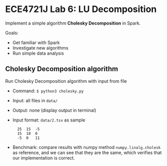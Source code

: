 # ECE4721J Lab 6: LU Decomposition

Implement a simple algorithm **Cholesky Decomposition** in Spark.

Goals:
- Get familiar with Spark
- Investigate new algorithms
- Run simple data analysis

## Cholesky Decomposition algorithm

Run Cholesky Decomposition algorithm with input from file

- Command: `$ python3 cholesky.py`
- Input: all files in `data/`
- Output: none (display output in terminal)

- Input format: `data/2.tsv` as sample

  ```log
    25	15	-5
    15	18	0
    -5	0	11
  ```

- Benchmark: compare results with numpy method `numpy.linalg.cholesk` as reference, and we can see that they are the same, which verifies that our implementation is correct.
